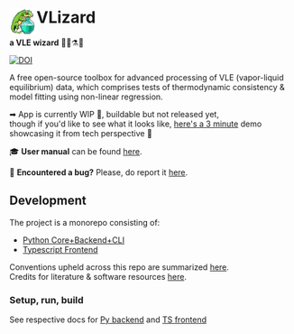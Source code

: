# <img align="left" src="appUI/public/icon.png" width="48" height="48">VLizard
**a VLE wizard** 🧙‍♂️⚗🦎

[![DOI](https://zenodo.org/badge/631328270.svg)](https://zenodo.org/doi/10.5281/zenodo.13357210)

A free open-source toolbox for advanced processing of VLE (vapor-liquid equilibrium) data, which comprises tests of thermodynamic consistency & model fitting using non-linear regression.

➡ App is currently WIP 🚧, buildable but not released yet,  
though if you'd like to see what it looks like, [here's a 3 minute](https://drive.google.com/file/d/1BY5ER9d8al4iYIa0OSvPQxuiorSwq9Jj/view?usp=sharing) demo showcasing it from tech perspective 👀

🎓 **User manual** can be found [here](docs/user/manual.md).

🐛 **Encountered a bug?** Please, do report it [here](docs/user/bug_tracking.md).

## Development

The project is a monorepo consisting of:
- [Python Core+Backend+CLI](docs/appPy.md)
- [Typescript Frontend](docs/appUI.md)

Conventions upheld across this repo are summarized [here](docs/conventions.md).  
Credits for literature & software resources [here](docs/references.md).

### Setup, run, build
See respective docs for [Py backend](docs/appPy.md) and [TS frontend](docs/appUI.md)
